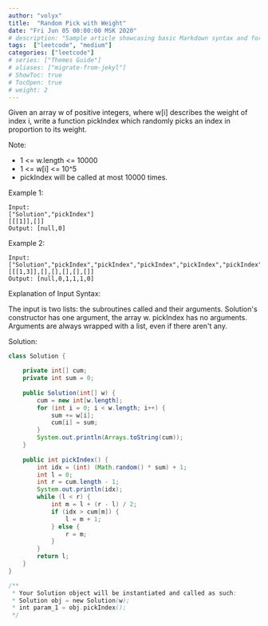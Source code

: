 ```yaml
---
author: "volyx"
title:  "Random Pick with Weight"
date: "Fri Jun 05 00:00:00 MSK 2020"
# description: "Sample article showcasing basic Markdown syntax and formatting for HTML elements."
tags:  ["leetcode", "medium"]
categories: ["leetcode"]
# series: ["Themes Guide"]
# aliases: ["migrate-from-jekyl"]
# ShowToc: true
# TocOpen: true
# weight: 2
---
```


Given an array w of positive integers, where w[i] describes the weight of index i, write a function pickIndex which randomly picks an index in proportion to its weight.

Note:

- 1 <= w.length <= 10000
- 1 <= w[i] <= 10^5
- pickIndex will be called at most 10000 times.

Example 1:
```
Input:
["Solution","pickIndex"]
[[[1]],[]]
Output: [null,0]
```

Example 2:
```
Input:
["Solution","pickIndex","pickIndex","pickIndex","pickIndex","pickIndex"]
[[[1,3]],[],[],[],[],[]]
Output: [null,0,1,1,1,0]
```

Explanation of Input Syntax:

The input is two lists: the subroutines called and their arguments. Solution's constructor has one argument, the array w. pickIndex has no arguments. Arguments are always wrapped with a list, even if there aren't any.

Solution:

```java
class Solution {

    private int[] cum;
    private int sum = 0;
    
    public Solution(int[] w) {
        cum = new int[w.length];
        for (int i = 0; i < w.length; i++) {
            sum += w[i];
            cum[i] = sum;
        }
        System.out.println(Arrays.toString(cum));
    }
    
    public int pickIndex() {
        int idx = (int) (Math.random() * sum) + 1;
        int l = 0;
        int r = cum.length - 1;
        System.out.println(idx);
        while (l < r) {
            int m = l + (r - l) / 2;   
            if (idx > cum[m]) {
                l = m + 1;
            } else {
                r = m;
            }
        }
        return l;
    }
}

/**
 * Your Solution object will be instantiated and called as such:
 * Solution obj = new Solution(w);
 * int param_1 = obj.pickIndex();
 */
